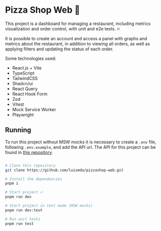 # Pizza Shop Web 🍕

This project is a dashboard for managing a restaurant, including metrics visualization and order control, 
with unit and e2e tests. 🔥

It is possible to create an account and access a panel with graphs and metrics about the restaurant, in 
addition to viewing all orders, as well as applying filters and updating the status of each order.

Some technologies used:

- React.js + Vite
- TypeScript
- TailwindCSS
- Shadcn/ui
- React Query
- React Hook Form
- Zod
- Vitest
- Mock Service Worker
- Playwright

## Running

To run this project without MSW mocks it is necessary to create a `.env` file, following `.env.example`, 
and add the API url. The API for this project can be found in [this repository](https://github.com/rocketseat-education/pizzashop-api).

```sh

# Clone this repository
git clone https://github.com/luismda/pizzashop-web.git

# Install the dependencies
pnpm i

# Start project 🔥
pnpm run dev

# Start project in test mode (MSW mocks)
pnpm run dev:test

# Run unit tests
pnpm run test

```